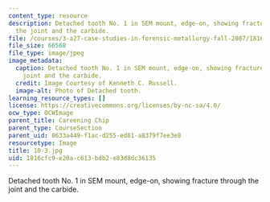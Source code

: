 ```yaml
---
content_type: resource
description: Detached tooth No. 1 in SEM mount, edge-on, showing fracture through
  the joint and the carbide.
file: /courses/3-a27-case-studies-in-forensic-metallurgy-fall-2007/1816cfc9e20ac613bdb2e83d8dc36135_10-3.jpg
file_size: 66568
file_type: image/jpeg
image_metadata:
  caption: Detached tooth No. 1 in SEM mount, edge-on, showing fracture through the
    joint and the carbide.
  credit: Image Courtesy of Kenneth C. Russell.
  image-alt: Photo of Detached tooth.
learning_resource_types: []
license: https://creativecommons.org/licenses/by-nc-sa/4.0/
ocw_type: OCWImage
parent_title: Careening Chip
parent_type: CourseSection
parent_uid: 8633a449-f1ac-d255-ed81-a8379f7ee3e8
resourcetype: Image
title: 10-3.jpg
uid: 1816cfc9-e20a-c613-bdb2-e83d8dc36135
---
```

Detached tooth No. 1 in SEM mount, edge-on, showing fracture through the joint and the carbide.